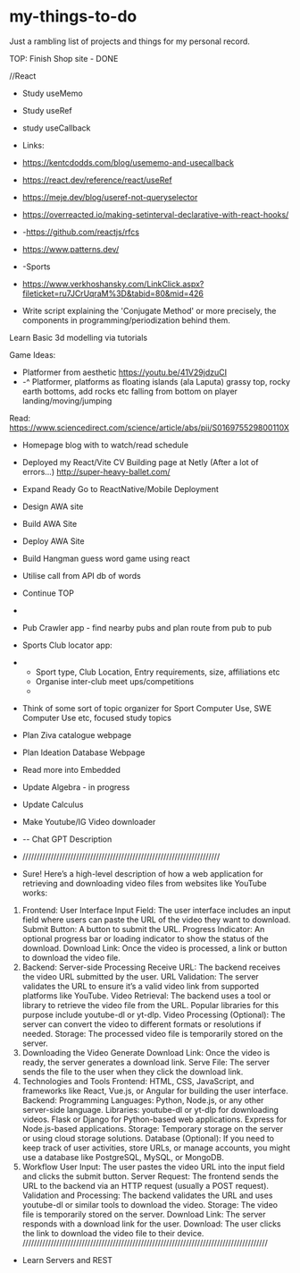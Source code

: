 # my-things-to-do
Just a rambling list of projects and things for my personal record.

TOP:
Finish Shop site - DONE

//React
- Study useMemo
- Study useRef
- study useCallback

- Links:
- https://kentcdodds.com/blog/usememo-and-usecallback
- https://react.dev/reference/react/useRef
- https://meje.dev/blog/useref-not-queryselector
- https://overreacted.io/making-setinterval-declarative-with-react-hooks/
- -https://github.com/reactjs/rfcs
- https://www.patterns.dev/

- -Sports
- https://www.verkhoshansky.com/LinkClick.aspx?fileticket=ru7JCrUqraM%3D&tabid=80&mid=426
- Write script explaining the 'Conjugate Method' or more precisely, the components in programming/periodization behind them.


Learn Basic 3d modelling via tutorials

Game Ideas:
- Platformer from aesthetic https://youtu.be/41V29jdzuCI
- -^ Platformer, platforms as floating islands (ala Laputa) grassy top, rocky earth bottoms, add rocks etc falling from bottom on player landing/moving/jumping

Read:
https://www.sciencedirect.com/science/article/abs/pii/S016975529800110X

- Homepage blog with to watch/read schedule


- Deployed my React/Vite CV Building page at Netly (After a lot of errors...)
http://super-heavy-ballet.com/

- Expand Ready Go to ReactNative/Mobile Deployment

- Design AWA site
- Build AWA Site
- Deploy AWA Site

- Build Hangman guess word game using react
- Utilise call from API db of words

- Continue TOP
- 
- Pub Crawler app - find nearby pubs and plan route from pub to pub
- Sports Club locator app:
- - Sport type, Club Location, Entry requirements, size, affiliations etc
  - Organise inter-club meet ups/competitions
  - 
- Think of some sort of topic organizer for Sport Computer Use, SWE Computer Use etc, focused study topics
- Plan Ziva catalogue webpage
- Plan Ideation Database Webpage
- Read more into Embedded
- Update Algebra - in progress
- Update Calculus
- Make Youtube/IG Video downloader
- -- Chat GPT Description
- //////////////////////////////////////////////////////////////////////
- Sure! Here’s a high-level description of how a web application for retrieving and downloading video files from websites like YouTube works:

1. Frontend: User Interface
Input Field: The user interface includes an input field where users can paste the URL of the video they want to download.
Submit Button: A button to submit the URL.
Progress Indicator: An optional progress bar or loading indicator to show the status of the download.
Download Link: Once the video is processed, a link or button to download the video file.
2. Backend: Server-side Processing
Receive URL: The backend receives the video URL submitted by the user.
URL Validation: The server validates the URL to ensure it’s a valid video link from supported platforms like YouTube.
Video Retrieval: The backend uses a tool or library to retrieve the video file from the URL. Popular libraries for this purpose include youtube-dl or yt-dlp.
Video Processing (Optional): The server can convert the video to different formats or resolutions if needed.
Storage: The processed video file is temporarily stored on the server.
3. Downloading the Video
Generate Download Link: Once the video is ready, the server generates a download link.
Serve File: The server sends the file to the user when they click the download link.
4. Technologies and Tools
Frontend: HTML, CSS, JavaScript, and frameworks like React, Vue.js, or Angular for building the user interface.
Backend:
Programming Languages: Python, Node.js, or any other server-side language.
Libraries:
youtube-dl or yt-dlp for downloading videos.
Flask or Django for Python-based web applications.
Express for Node.js-based applications.
Storage: Temporary storage on the server or using cloud storage solutions.
Database (Optional): If you need to keep track of user activities, store URLs, or manage accounts, you might use a database like PostgreSQL, MySQL, or MongoDB.
5. Workflow
User Input: The user pastes the video URL into the input field and clicks the submit button.
Server Request: The frontend sends the URL to the backend via an HTTP request (usually a POST request).
Validation and Processing: The backend validates the URL and uses youtube-dl or similar tools to download the video.
Storage: The video file is temporarily stored on the server.
Download Link: The server responds with a download link for the user.
Download: The user clicks the link to download the video file to their device.
///////////////////////////////////////////////////////////////////////////////////////
- Learn Servers and REST
